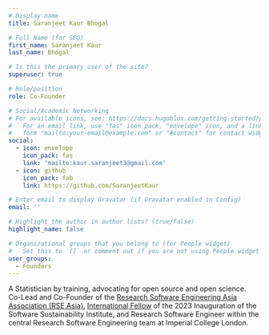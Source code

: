 ```yaml
---
# Display name
title: Saranjeet Kaur Bhogal

# Full Name (for SEO)
first_name: Saranjeet Kaur
last_name: Bhogal

# Is this the primary user of the site?
superuser: true

# Role/position
role: Co-Founder

# Social/Academic Networking
# For available icons, see: https://docs.hugoblox.com/getting-started/page-builder/#icons
#   For an email link, use "fas" icon pack, "envelope" icon, and a link in the
#   form "mailto:your-email@example.com" or "#contact" for contact widget.
social:
  - icon: envelope
    icon_pack: fas
    link: 'mailto:kaur.saranjeet3@gmail.com'
  - icon: github
    icon_pack: fab
    link: https://github.com/SaranjeetKaur

# Enter email to display Gravatar (if Gravatar enabled in Config)
email: ''

# Highlight the author in author lists? (true/false)
highlight_name: false

# Organizational groups that you belong to (for People widget)
#   Set this to `[]` or comment out if you are not using People widget.
user_groups:
  - Founders
---
```


A Statistician by training, advocating for open source and open science. Co-Lead and Co-Founder of the [Research Software Engineering Asia Association (RSE Asia)](https://rse-asia.github.io/RSE_Asia/), [International Fellow](https://software.ac.uk/about/fellows/saranjeet-kaur-bhogal) of the 2023 Inauguration of the Software Sustainability Institute, and Research Software Engineer within the central Research Software Engineering team at Imperial College London.